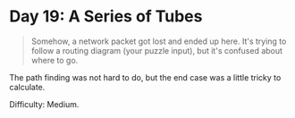 # Day 19: A Series of Tubes 

> Somehow, a network packet got lost and ended up here. It's trying to follow a routing diagram (your puzzle input), 
> but it's confused about where to go.

The path finding was not hard to do, but the end case was a little tricky to calculate. 

Difficulty: Medium.
